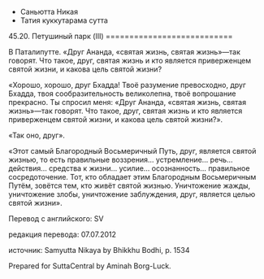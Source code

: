 









* Саньютта Никая
* Татия куккутарама сутта


45\.20\. Петушиный парк \(III\)
\=\=\=\=\=\=\=\=\=\=\=\=\=\=\=\=\=\=\=\=\=\=\=\=\=\=\=



В Паталипутте\. «Друг Ананда, «святая жизнь, святая жизнь»—так говорят\. Что такое, друг, святая жизнь и кто является приверженцем святой жизни, и какова цель святой жизни?


«Хорошо, хорошо, друг Бхадда\! Твоё разумение превосходно, друг Бхадда, твоя сообразительность великолепна, твоё вопрошание прекрасно\. Ты спросил меня: «Друг Ананда, «святая жизнь, святая жизнь»—так говорят\. Что такое, друг, святая жизнь и кто является приверженцем святой жизни, и какова цель святой жизни?»\.


«Так оно, друг»\.


«Этот самый Благородный Восьмеричный Путь, друг, является святой жизнью, то есть правильные воззрения… устремление… речь… действия… средства к жизни… усилие… осознанность… правильное сосредоточение\. Тот, кто обладает этим Благородным Восьмеричным Путём, зовётся тем, кто живёт святой жизнью\. Уничтожение жажды, уничтожение злобы, уничтожение заблуждения, друг, является целью святой жизни»\.



Перевод с английского: SV


редакция перевода: 07\.07\.2012


источник: Samyutta Nikaya by Bhikkhu Bodhi, p\. 1534


Prepared for SuttaCentral by Aminah Borg\-Luck\.






